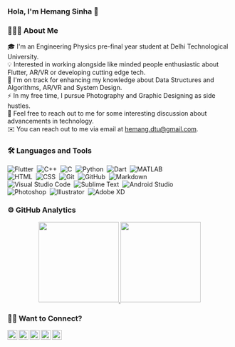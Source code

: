 
### **Hola, I'm Hemang Sinha** 👋

### 👨🏻‍💻 About Me
🎓 I'm an Engineering Physics pre-final year student at Delhi Technological University.\
💡 Interested in working alongside like minded people enthusiastic about Flutter, AR/VR or developing cutting edge tech.\
🌱 I'm on track for enhancing my knowledge about Data Structures and Algorithms, AR/VR and System Design.\
⚡ In my free time, I pursue Photography and Graphic Designing as side hustles.\
💬 Feel free to reach out to me for some interesting discussion about advancements in technology.\
✉️ You can reach out to me via email at hemang.dtu@gmail.com.

### 🛠 Languages and Tools
![Flutter](https://img.shields.io/badge/-Flutter-05122A?style=flat&logo=flutter&logoColor=42A5F5)&nbsp;
![C++](https://img.shields.io/badge/-C++-05122A?style=flat&logo=C%2B%2B&logoColor=00599C)&nbsp;
![C](https://img.shields.io/badge/-C-05122A?style=flat&logo=C&logoColor=A8B9CC)&nbsp;
![Python](https://img.shields.io/badge/-Python-05122A?style=flat&logo=python)&nbsp;
![Dart](https://img.shields.io/badge/-Dart-05122A?style=flat&logo=dart&logoColor=42A5F5)&nbsp;
![MATLAB](https://img.shields.io/badge/-MATLAB-05122A?style=flat&logo=Mathworks&logoColor=FF9800)\
![HTML](https://img.shields.io/badge/-HTML-05122A?style=flat&logo=HTML5)&nbsp;
![CSS](https://img.shields.io/badge/-CSS-05122A?style=flat&logo=CSS3&logoColor=1572B6)&nbsp;
![Git](https://img.shields.io/badge/-Git-05122A?style=flat&logo=git)&nbsp;
![GitHub](https://img.shields.io/badge/-GitHub-05122A?style=flat&logo=github)&nbsp;
![Markdown](https://img.shields.io/badge/-Markdown-05122A?style=flat&logo=markdown)\
![Visual Studio Code](https://img.shields.io/badge/-Visual%20Studio%20Code-05122A?style=flat&logo=visual-studio-code&logoColor=007ACC)&nbsp;
![Sublime Text](https://img.shields.io/badge/-Sublime_Text-05122A?style=flat&logo=sublime-text&logoColor=FF9800)&nbsp;
![Android Studio](https://img.shields.io/badge/-Android_Studio-05122A?style=flat&logo=android-studio&logoColor=a4c639)\
![Photoshop](https://img.shields.io/badge/-Photoshop-05122A?style=flat&logo=adobe-photoshop)&nbsp;
![Illustrator](https://img.shields.io/badge/-Illustrator-05122A?style=flat&logo=adobe-illustrator)&nbsp;
![Adobe XD](https://img.shields.io/badge/-Adobe_XD-05122A?style=flat&logo=adobe-xd)&nbsp;

### ⚙️ GitHub Analytics
<p align="center">
<a href="https://github.com/hemangdtu">
  <img height="180em" src="https://github-readme-stats-eight-theta.vercel.app/api?username=hemangdtu&show_icons=true&theme=algolia&include_all_commits=true&count_private=true"/>
  <img height="180em" src="https://github-readme-stats-eight-theta.vercel.app/api/top-langs/?username=hemangdtu&layout=compact&langs_count=8&theme=algolia"/>
</a>
</p>

### 🤝🏻 Want to Connect?
<p align="center">
<a href="https://twitter.com/HemangSinha">
  <img align="left" alt="Hemang's Twitter" width="22px" src="https://image.flaticon.com/icons/png/512/1409/1409937.png" />
</a>
<a href="https://in.linkedin.com/in/hemang-sinha-0485081a4">
  <img align="left" alt="Hemang's LinkedIn" width="22px" src="https://image.flaticon.com/icons/png/512/1409/1409945.png" />
</a>
<a href="https://github.com/hemangdtu">
  <img align="left" alt="Hemang's GitHub" width="22px" src="https://cdn-icons-png.flaticon.com/512/270/270798.png" />
</a>
<a href="https://www.instagram.com/hem.sin.007">
  <img align="left" alt="Hemang's Instagram" width="22px" src="https://image.flaticon.com/icons/png/512/1409/1409946.png" />
</a>
<a href="https://www.facebook.com/hemang.sinha">
  <img align="left" alt="Hemang's Facebook" width="22px" src="https://image.flaticon.com/icons/png/512/1409/1409943.png" />
</a>
